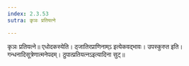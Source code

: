 ```yaml
---
index: 2.3.53
sutra: कृञः प्रतियत्ने

---
```

 कृञः प्रतियत्ने॥ एधोदकस्येति। ठ्जातिरप्राणिनाम्ऽ इत्येकवद्भावः। उपस्कुरुत इति। गन्धनादिसूत्रेणात्मनेपदम्। ठुपात्प्रतियत्नऽइत्यादिना सुट्॥